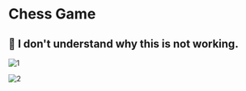 # Chess Game
## 🧐 I don't understand why this is not working.

![1](https://github.com/user-attachments/assets/e59226a2-6915-4a8c-97a0-9699ef335dc2)

![2](https://github.com/user-attachments/assets/8a2039b0-a974-43a5-a168-6cbc757c55f0)
